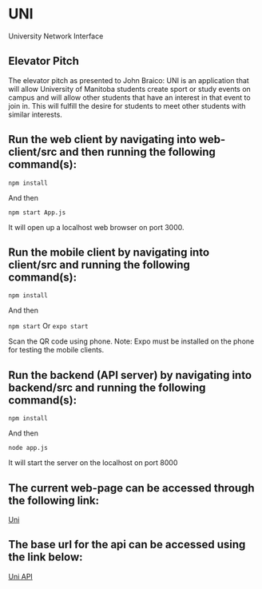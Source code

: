 # UNI
University Network Interface

## Elevator Pitch 
The elevator pitch as presented to John Braico:
UNI is an application that will allow University of Manitoba students create sport or study events on campus and will allow other students that have an interest in that event to join in. This will fulfill the desire for students to meet other students with similar interests.

## Run the web client by navigating into web-client/src and then running the following command(s):

`npm install`

And then 

`npm start App.js`

It will open up a localhost web browser on port 3000.

## Run the mobile client by navigating into client/src and running the following command(s):

`npm install`

And then

`npm start` Or `expo start`


Scan the QR code using phone. Note: Expo must be installed on the phone for testing the mobile clients.

## Run the backend (API server) by navigating into backend/src and running the following command(s):
`npm install`

And then

`node app.js` 

It will start the server on the localhost on port 8000

## The current web-page can be accessed through the following link:

[Uni](http://ec2-99-79-39-110.ca-central-1.compute.amazonaws.com:3000)

## The base url for the api can be accessed using the link below:

[Uni API](http://ec2-99-79-39-110.ca-central-1.compute.amazonaws.com:8000)

